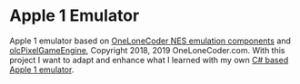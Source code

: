 # Apple 1 Emulator

Apple 1 emulator based on [OneLoneCoder NES emulation components](https://github.com/OneLoneCoder/olcNES) and [olcPixelGameEngine](https://github.com/OneLoneCoder/olcPixelGameEngine), Copyright 2018, 2019 OneLoneCoder.com. With this project I want to adapt and enhance what I learned with my own [C# based Apple 1 emulator](https://github.com/KaiWalter/CS8BitEmulators/blob/master/MyEMU/Systems/Apple1.cs).
